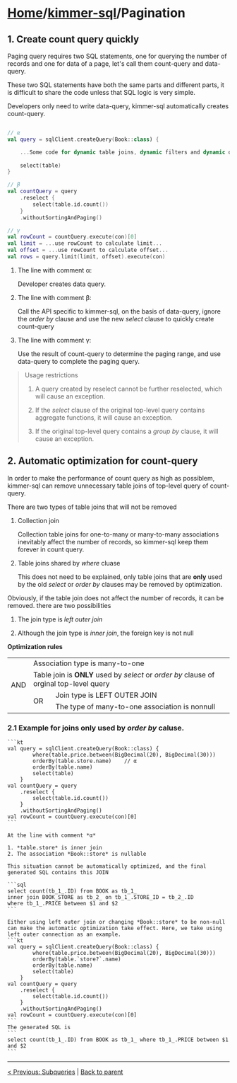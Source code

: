 # [Home](https://github.com/babyfish-ct/kimmer)/[kimmer-sql](./README.md)/Pagination

## 1. Create count query quickly

Paging query requires two SQL statements, one for querying the number of records and one for data of a page, let's call them count-query and data-query. 

These two SQL statements have both the same parts and different parts, it is difficult to share the code unless that SQL logic is very simple.

Developers only need to write data-query, kimmer-sql automatically creates count-query.

```kt

// α
val query = sqlClient.createQuery(Book::class) {

    ...Some code for dynamic table joins, dynamic filters and dynamic orders ...
    
    select(table)
}

// β
val countQuery = query
    .reselect {
        select(table.id.count())
    }
    .withoutSortingAndPaging()

// γ
val rowCount = countQuery.execute(con)[0]
val limit = ...use rowCount to calculate limit...
val offset = ...use rowCount to calculate offset...
val rows = query.limit(limit, offset).execute(con)
```


1. The line with comment α: 

    Developer creates data query.

2. The line with comment β: 

    Call the API specific to kimmer-sql, on the basis of data-query, ignore the *order by* clause and use the new *select* clause to quickly create count-query
    
3. The line with comment γ: 

    Use the result of count-query to determine the paging range, and use data-query to complete the paging query.

> Usage restrictions
>   
>   1. A query created by reselect cannot be further reselected, which will cause an exception.
>   
>   2. If the *select* clause of the original top-level query contains aggregate functions, it will cause an exception.
>   
>   3. If the original top-level query contains a *group by* clause, it will cause an exception.

## 2. Automatic optimization for count-query

In order to make the performance of count query as high as possiblem, kimmer-sql can remove unnecessary table joins of top-level query of count-query.

There are two types of table joins that will not be removed

1. Collection join
    
    Collection table joins for one-to-many or many-to-many associations inevitably affect the number of records, so kimmer-sql keep them forever in count query.

2. Table joins shared by *where* cluase

    This does not need to be explained, only table joins that are **only** used by the old *select* or *order by* clauses may be removed by optimization.
    
Obviously, if the table join does not affect the number of records, it can be removed. there are two possibilities

1. The join type is *left outer join*

3. Although the join type is *inner join*, the foreign key is not null

**Optimization rules**

<table>
    <tr>
        <td rowspan="4">
            AND
        </td>
        <td colspan="2">
            Association type is many-to-one
        </td>
    </tr>
    <tr>
        <td colspan="2">
            Table join is <b>ONLY</b> used by <i>select</i> or <i>order by</i> clause of orginal top-level query
        </td>
    </tr>
    <tr>
        <td rowspan="2">
            OR
        </td>
        <td>
            Join type is LEFT OUTER JOIN
        </td>
    </tr>
    <tr>
        <td>
            The type of many-to-one association is nonnull 
        </td>
    </tr>
</table>

### 2.1 Example for joins only used by *order by* caluse.

    ```kt
    val query = sqlClient.createQuery(Book::class) {
            where(table.price.between(BigDecimal(20), BigDecimal(30)))
            orderBy(table.store.name)    // α
            orderBy(table.name)
            select(table)
        }
    val countQuery = query
        .reselect {
            select(table.id.count())
        }
        .withoutSortingAndPaging()
    val rowCount = countQuery.execute(con)[0]
    ```

    At the line with comment *α*
    
    1. *table.store* is inner join
    2. The association *Book::store* is nullable
    
    This situation cannot be automatically optimized, and the final generated SQL contains this JOIN
    
    ```sql
    select count(tb_1_.ID) from BOOK as tb_1_ 
    inner join BOOK_STORE as tb_2_ on tb_1_.STORE_ID = tb_2_.ID 
    where tb_1_.PRICE between $1 and $2
    ```

    Either using left outer join or changing *Book::store* to be non-null can make the automatic optimization take effect. Here, we take using left outer connection as an example.
    ```kt
    val query = sqlClient.createQuery(Book::class) {
            where(table.price.between(BigDecimal(20), BigDecimal(30)))
            orderBy(table.`store?`.name)    
            orderBy(table.name)
            select(table)
        }
    val countQuery = query
        .reselect {
            select(table.id.count())
        }
        .withoutSortingAndPaging()
    val rowCount = countQuery.execute(con)[0]
    ```
    The generated SQL is
    ```
    select count(tb_1_.ID) from BOOK as tb_1_ where tb_1_.PRICE between $1 and $2
    ```
    
------------------
[< Previous: Subqueries](./subqueries.md) | [Back to parent](./README.md)
